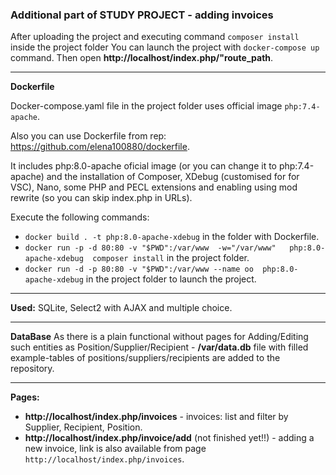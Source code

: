 ### Additional part of STUDY PROJECT - adding invoices

After uploading the project and executing command `composer install` inside the project folder You can launch the project with `docker-compose up` command. 
Then open **http://localhost/index.php/"route_path**.

***
**Dockerfile**

Docker-compose.yaml file in the project folder uses official image `php:7.4-apache`.

Also you can use Dockerfile from rep: https://github.com/elena100880/dockerfile. 

It includes php:8.0-apache oficial image (or you can change it to php:7.4-apache) and the installation of Composer, XDebug (customised for for VSC), Nano, some PHP and PECL extensions and enabling using mod rewrite (so you can skip index.php in URLs). 

Execute the following commands:
   + `docker build . -t php:8.0-apache-xdebug` in the folder with Dockerfile.
   + `docker run -p -d 80:80 -v "$PWD":/var/www  -w="/var/www"   php:8.0-apache-xdebug  composer install` in the project folder.
   + `docker run -d -p 80:80 -v "$PWD":/var/www --name oo  php:8.0-apache-xdebug` in the project folder to launch the project.
   
***
**Used:** SQLite, Select2 with AJAX and multiple choice.

***
**DataBase**
As there is a plain functional without pages for  Adding/Editing such entities as Position/Supplier/Recipient - **/var/data.db** file with filled example-tables of positions/suppliers/recipients are added to the repository.

***
**Pages:**

   + **http://localhost/index.php/invoices** - invoices: list and filter by Supplier, Recipient, Position.
   + **http://localhost/index.php/invoice/add** (not finished yet!!) - adding a new invoice, link is also available from page `http://localhost/index.php/invoices`.   

  


